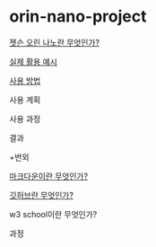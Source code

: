 # orin-nano-project
[젯슨 오린 나노란 무엇인가?](https://github.com/nsdg08/orin-nano-project/blob/main/%EC%A0%AF%EC%8A%A8%20%EC%98%A4%EB%A6%B0%20%EB%82%98%EB%85%B8%EB%9E%80%20%EB%AC%B4%EC%97%87%EC%9D%B8%EA%B0%80%3F.md)

[실제 활용 예시](https://github.com/nsdg08/orin-nano-project/blob/main/%EC%8B%A4%EC%A0%9C%20%EC%82%AC%EC%9A%A9%20%EC%98%88%EC%8B%9C.md)

[사용 방법](https://github.com/nsdg08/orin-nano-project/blob/main/%EC%82%AC%EC%9A%A9%20%EB%B0%A9%EB%B2%95.md)

사용 계획

사용 과정

결과


+번외

[마크다운이란 무엇인가?](https://github.com/nsdg08/orin-nano-project/blob/main/%EB%A7%88%ED%81%AC%EB%8B%A4%EC%9A%B4%EC%9D%B4%EB%9E%80%20%EB%AC%B4%EC%97%87%EC%9D%B8%EA%B0%80%3F.md)

[깃허브란 무엇인가?]([url](https://github.com/nsdg08/orin-nano-project/blob/main/%EA%B9%83%ED%97%88%EB%B8%8C%EB%9E%80%20%EB%AC%B4%EC%97%87%EC%9D%B8%EA%B0%80%3F))

w3 school이란 무엇인가?

과정
